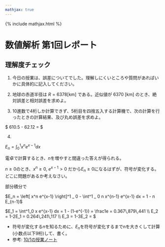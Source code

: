 ```yaml
---
mathjax: true
---
```


{% include mathjax.html %}

# 数値解析 第1回レポート
## 理解度チェック
1. 今日の授業は、誤差についてでした。理解しにくいところや質問があればいかに具体的に記入してください。

2. 地球の赤道半径は $R = 6378 \text{[km]}$ である。近似値が $\text{6370 [km]}$ のとき、絶対誤差と相対誤差を求めよ。

3. 10進数で4桁しか計算できず、5桁目を四捨五入する計算機で、次の計算を行ったときの計算結果、及び丸め誤差を求めよ。

  $ 610.5 - 62.12 = $

4.

  $E_n = \int_0^1 x^n e^{x-1} dx$

  電卓で計算するとき、$n$を増やすと間違った答えが得られる。

  $n \ge 0$のとき、$x^n \ge 0,\ e^{x-1} > 0$ だから$E_n \ge 0$になるはずが、符号が変化する。どこに問題があるか考えなさい。

  部分積分で
  <p>
  $E_n = \left[ x^n e^{x-1} \right]^1 _ 0 - \int^1 _ 0 n x^{n-1} e^{x-1} dx = 1 - n E_{n-1}$
  </p>

  $E_1 = \int^1_0 x e^{x-1} dx = 1 - (1-e^{-1}) = \frac1e = 0.367\\,879\\,441 \\\ E_2 = 1-2E_1 = 0.264\\,241\\,117 \\\ E_3 = 1-3E_2 = $

  * 符号が変化する$n$を知るために、$E_n$を符号が変化するまでnを大きくして計算(小数点以下9桁)して、書く。
  * 参考: [10/1の授業ノート](01-Oct01.md)
